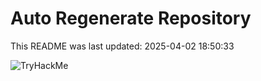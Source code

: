 # Auto Regenerate Repository

This README was last updated: 2025-04-02 18:50:33

 ![TryHackMe](https://tryhackme.com/badge/533634)